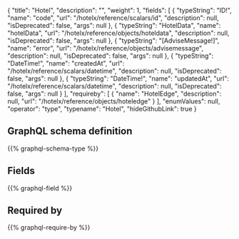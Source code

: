 {
  "title": "Hotel",
  "description": "",
  "weight": 1,
  "fields": [
    {
      "typeString": "ID!",
      "name": "code",
      "url": "/hotelx/reference/scalars/id",
      "description": null,
      "isDeprecated": false,
      "args": null
    },
    {
      "typeString": "HotelData",
      "name": "hotelData",
      "url": "/hotelx/reference/objects/hoteldata",
      "description": null,
      "isDeprecated": false,
      "args": null
    },
    {
      "typeString": "[AdviseMessage!]",
      "name": "error",
      "url": "/hotelx/reference/objects/advisemessage",
      "description": null,
      "isDeprecated": false,
      "args": null
    },
    {
      "typeString": "DateTime!",
      "name": "createdAt",
      "url": "/hotelx/reference/scalars/datetime",
      "description": null,
      "isDeprecated": false,
      "args": null
    },
    {
      "typeString": "DateTime!",
      "name": "updatedAt",
      "url": "/hotelx/reference/scalars/datetime",
      "description": null,
      "isDeprecated": false,
      "args": null
    }
  ],
  "requireby": [
    {
      "name": "HotelEdge",
      "description": null,
      "url": "/hotelx/reference/objects/hoteledge"
    }
  ],
  "enumValues": null,
  "operator": "type",
  "typename": "Hotel",
  "hideGithubLink": true
}
## GraphQL schema definition

{{% graphql-schema-type %}}

## Fields

{{% graphql-field %}}

## Required by

{{% graphql-require-by %}}

